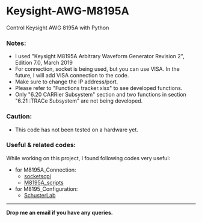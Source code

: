 # Keysight-AWG-M8195A
Control Keysight AWG 8195A with Python

### Notes:
- I used "Keysight M8195A Arbitrary Waveform Generator Revision 2", Edition 7.0, March 2019
- For connection, socket is being used, but you can use VISA. In the future, I will add VISA connection to the code.
- Make sure to change the IP address/port.
- Please refer to "Functions tracker.xlsx" to see developed functions.
- Only "6.20 CARRier Subsystem" section and two functions in section "6.21 :TRACe Subsystem" are not being developed.

### Caution:
- This code has not been tested on a hardware yet.

### Useful & related codes:
While working on this project, I found following codes very useful:
- for M8195A_Connection:
  - [socketscpi](https://github.com/morgan-at-keysight/socketscpi/tree/master)
  - [M8195A_scripts](https://github.com/acidbourbon/M8195A_scripts)
- for M8195_Configuration:
  - [SchusterLab](https://github.com/SchusterLab/slab/tree/master)

___
**Drop me an email if you have any queries.** 